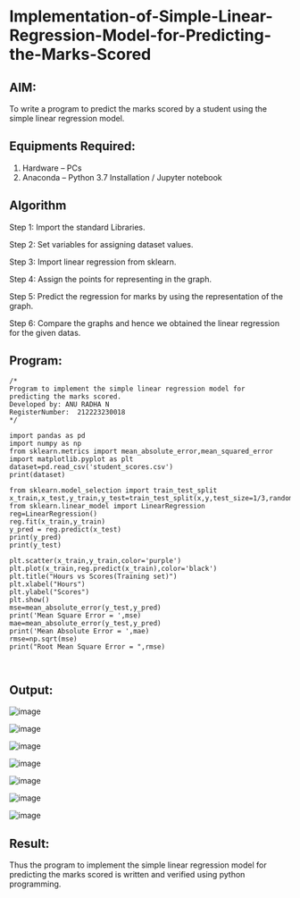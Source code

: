 # Implementation-of-Simple-Linear-Regression-Model-for-Predicting-the-Marks-Scored

## AIM:
To write a program to predict the marks scored by a student using the simple linear regression model.

## Equipments Required:
1. Hardware – PCs
2. Anaconda – Python 3.7 Installation / Jupyter notebook

## Algorithm
 Step 1: Import the standard Libraries.
 
 Step 2: Set variables for assigning dataset values.
 
 Step 3: Import linear regression from sklearn.
 
 Step 4: Assign the points for representing in the graph.
 
 Step 5: Predict the regression for marks by using the representation of the graph.
 
 Step 6: Compare the graphs and hence we obtained the linear regression for the given datas. 
 
## Program:
```
/*
Program to implement the simple linear regression model for
predicting the marks scored.
Developed by: ANU RADHA N
RegisterNumber:  212223230018
*/
```
```
import pandas as pd
import numpy as np
from sklearn.metrics import mean_absolute_error,mean_squared_error
import matplotlib.pyplot as plt
dataset=pd.read_csv('student_scores.csv')
print(dataset)

from sklearn.model_selection import train_test_split
x_train,x_test,y_train,y_test=train_test_split(x,y,test_size=1/3,random_state=0)
from sklearn.linear_model import LinearRegression
reg=LinearRegression()
reg.fit(x_train,y_train)
y_pred = reg.predict(x_test)
print(y_pred)
print(y_test)

plt.scatter(x_train,y_train,color='purple')
plt.plot(x_train,reg.predict(x_train),color='black')
plt.title("Hours vs Scores(Training set)")
plt.xlabel("Hours")
plt.ylabel("Scores")
plt.show()
mse=mean_absolute_error(y_test,y_pred)
print('Mean Square Error = ',mse)
mae=mean_absolute_error(y_test,y_pred)
print('Mean Absolute Error = ',mae)
rmse=np.sqrt(mse)
print("Root Mean Square Error = ",rmse)



```

## Output:


![image](https://github.com/user-attachments/assets/05c7fd5a-df95-4d42-a709-ba3b847e2f03)


![image](https://github.com/user-attachments/assets/6de10895-f7bc-4ad9-938f-b50b6455a5ef)


![image](https://github.com/user-attachments/assets/f74f7f1b-88bb-4464-9bd2-0875021d36f9)


![image](https://github.com/user-attachments/assets/f08aa322-10bf-48b1-994b-3a8cd0be0a39)


![image](https://github.com/user-attachments/assets/fc41a86e-dac8-4d46-a8d3-085e674eae76)



![image](https://github.com/user-attachments/assets/d128264a-47a8-4425-9852-1fa5d20c902c)


![image](https://github.com/user-attachments/assets/25fda892-abb1-49f1-b5bf-8ef8faf625f0)


## Result:
Thus the program to implement the simple linear regression model for predicting the marks scored is written and verified using python programming.
